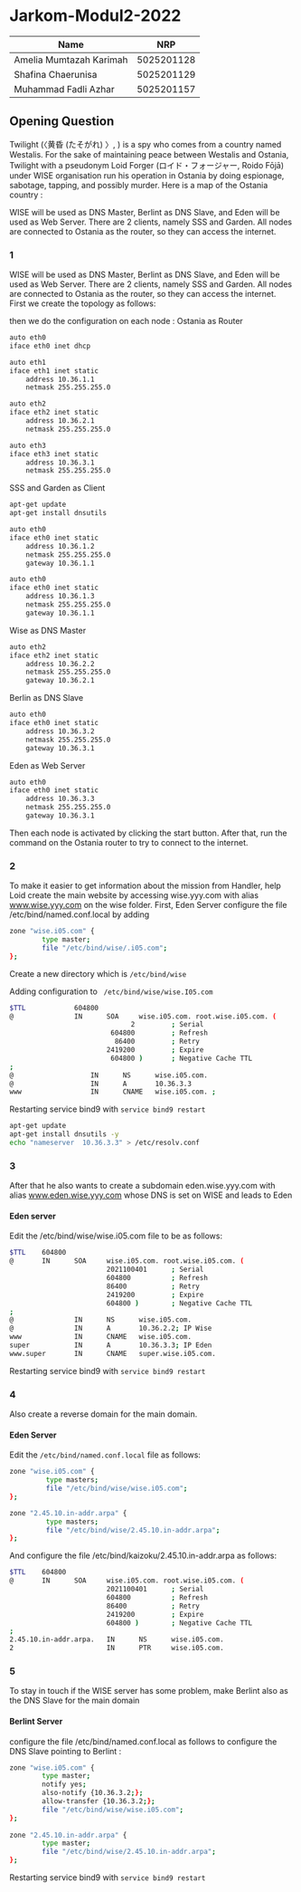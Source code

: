 # Jarkom-Modul2-2022
| Name | NRP |
| ------ | ------ |
| Amelia Mumtazah Karimah | 5025201128 |
| Shafina Chaerunisa | 5025201129 |
| Muhammad Fadli Azhar | 5025201157 |


## Opening Question
Twilight (〈黄昏 (たそがれ) 〉, <Tasogare>) is a spy who comes from a country named Westalis. For the sake of maintaining peace between Westalis and Ostania, Twilight with a pseudonym Loid Forger (ロイド・フォージャー, Roido Fōjā) under WISE organisation run his operation in Ostania by doing espionage, sabotage, tapping, and possibly murder. Here is a map of the Ostania country :

WISE will be used as DNS Master, Berlint as DNS Slave, and Eden will be used as Web Server. There are 2 clients, namely SSS and Garden. All nodes are connected to Ostania as the router, so they can access the internet.

### 1
WISE will be used as DNS Master, Berlint as DNS Slave, and Eden will be used as Web Server. There are 2 clients, namely SSS and Garden. All nodes are connected to Ostania as the router, so they can access the internet.
First we create the topology as follows:

then we do the configuration on each node :
Ostania as Router
```bash
auto eth0
iface eth0 inet dhcp

auto eth1
iface eth1 inet static
    address 10.36.1.1
    netmask 255.255.255.0

auto eth2
iface eth2 inet static
    address 10.36.2.1
    netmask 255.255.255.0

auto eth3
iface eth3 inet static
    address 10.36.3.1
    netmask 255.255.255.0
 ```
SSS and Garden as Client
```bash
apt-get update         
apt-get install dnsutils 
``` 
```bash
auto eth0
iface eth0 inet static
    address 10.36.1.2
    netmask 255.255.255.0
    gateway 10.36.1.1
```  
```bash
auto eth0
iface eth0 inet static
    address 10.36.1.3
    netmask 255.255.255.0
    gateway 10.36.1.1
```
Wise as DNS Master
```bash
auto eth2
iface eth2 inet static
    address 10.36.2.2
    netmask 255.255.255.0
    gateway 10.36.2.1
```  
Berlin as DNS Slave
```bash
auto eth0
iface eth0 inet static
    address 10.36.3.2
    netmask 255.255.255.0
    gateway 10.36.3.1
``` 
Eden as Web Server
```bash
auto eth0
iface eth0 inet static
    address 10.36.3.3
    netmask 255.255.255.0
    gateway 10.36.3.1
```  
Then each node is activated by clicking the start button. After that, run the command on the Ostania router to try to connect to the internet.
### 2
To make it easier to get information about the mission from Handler, help Loid create the main website by accessing wise.yyy.com with alias www.wise.yyy.com on the wise folder.
First, Eden Server configure the file /etc/bind/named.conf.local by adding
```bash
zone "wise.i05.com" {  
        type master;  
        file "/etc/bind/wise/.i05.com";
};
```
Create a new directory which is ```/etc/bind/wise```

Adding configuration to ``` /etc/bind/wise/wise.I05.com```
    
```bash
$TTL            604800
@               IN      SOA     wise.i05.com. root.wise.i05.com. (
                              2         ; Serial
                         604800         ; Refresh
                          86400         ; Retry
                        2419200         ; Expire
                         604800 )       ; Negative Cache TTL
;
@                   IN      NS      wise.i05.com.
@                   IN      A       10.36.3.3
www                 IN      CNAME   wise.i05.com. ;
```
Restarting service bind9 with ```service bind9 restart```
```bash
apt-get update  
apt-get install dnsutils -y  
echo "nameserver  10.36.3.3" > /etc/resolv.conf  
```
    
### 3   
After that he also wants to create a subdomain eden.wise.yyy.com with alias www.eden.wise.yyy.com whose DNS is set on WISE and leads to Eden    
#### Eden server 
Edit the /etc/bind/wise/wise.i05.com file to be as follows: 
```bash
$TTL    604800  
@       IN      SOA     wise.i05.com. root.wise.i05.com. (  
                        2021100401      ; Serial
                        604800          ; Refresh
                        86400           ; Retry
                        2419200         ; Expire
                        604800 )        ; Negative Cache TTL
;
@               IN      NS      wise.i05.com.
@               IN      A       10.36.2.2; IP Wise
www             IN      CNAME   wise.i05.com.
super           IN      A       10.36.3.3; IP Eden
www.super       IN      CNAME   super.wise.i05.com.
```
Restarting service bind9 with ```service bind9 restart```    

### 4
Also create a reverse domain for the main domain.
#### Eden Server 
Edit the ```/etc/bind/named.conf.local``` file as follows:
```bash  
zone "wise.i05.com" {
         type masters;
         file "/etc/bind/wise/wise.i05.com";
};

zone "2.45.10.in-addr.arpa" {
         type masters;
         file "/etc/bind/wise/2.45.10.in-addr.arpa";
};    
```    
And configure the file /etc/bind/kaizoku/2.45.10.in-addr.arpa as follows:    
```bash     
$TTL    604800  
@       IN      SOA     wise.i05.com. root.wise.i05.com. (
                        2021100401      ; Serial
                        604800          ; Refresh
                        86400           ; Retry
                        2419200         ; Expire
                        604800 )        ; Negative Cache TTL
;
2.45.10.in-addr.arpa.   IN      NS      wise.i05.com.
2                       IN      PTR     wise.i05.com.    
```    
### 5 
To stay in touch if the WISE server has some problem, make Berlint also as the DNS Slave for the main domain 
#### Berlint Server
configure the file /etc/bind/named.conf.local as follows to configure the DNS Slave pointing to Berlint :
```bash     
zone "wise.i05.com" {  
        type master;
        notify yes;
        also-notify {10.36.3.2;};  
        allow-transfer {10.36.3.2;}; 
        file "/etc/bind/wise/wise.i05.com";
};
  
zone "2.45.10.in-addr.arpa" {
        type master;
        file "/etc/bind/wise/2.45.10.in-addr.arpa";
};
```    
Restarting service bind9 with ```service bind9 restart```     
    
    
    
    
    
